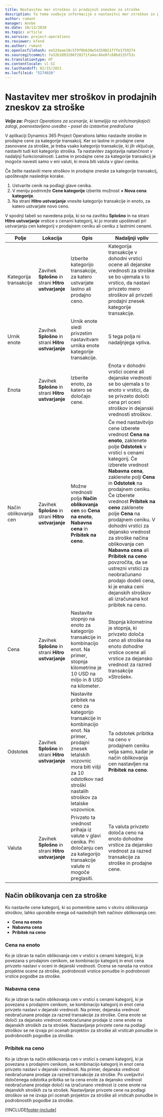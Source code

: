 ```yaml
---
title: Nastavitev mer stroškov in prodajnih zneskov za stroške
description: Ta tema vsebuje informacije o nastavitvi mer stroškov in prodajnih zneskov za transakcije in kategorije stroškov.
author: rumant
manager: Annbe
ms.date: 10/13/2020
ms.topic: article
ms.service: project-operations
ms.reviewer: kfend
ms.author: rumant
ms.openlocfilehash: ee52daae18c5f9f0b630e54359021fffe1759274
ms.sourcegitcommit: fa32b1893286f20271fa4ec4be8fc68bd135f53c
ms.translationtype: HT
ms.contentlocale: sl-SI
ms.lasthandoff: 02/15/2021
ms.locfileid: "5274928"
---
```

# <a name="set-up-cost-and-sales-rates-for-expenses"></a>Nastavitev mer stroškov in prodajnih zneskov za stroške

_**Velja za:** Project Operations za scenarije, ki temeljijo na virih/manjkajoči zalogi, poenostavljeno uvedbo – posel do izstavitve predračuna_

V aplikaciji Dynamics 365 Project Operations lahko nastavite stroške in prodajne cene za kategorije transakcij. Ker so lastne in prodajne cene zasnovane za stroške, je treba vsako kategorijo transakcije, ki jih vključuje, nastaviti tudi kot kategorijo stroška. Ta nastavitev zagotavlja natančnost v nadaljnji funkcionalnosti. Lastne in prodajne cene za kategorije transakcij je mogoče navesti samo v eni valuti, ki mora biti valuta v glavi cenika.

Če želite nastaviti mere stroškov in prodajne zneske za kategorije transakcij, upoštevajte naslednje korake. 

1. Ustvarite cenik na podlagi glave cenika. 
2. V meniju podmreže **Cene kategorije** izberite možnost **+ Nova cena kategorije**. 
3. Na strani **Hitro ustvarjanje** vnesite kategorijo transakcije in enoto, za katero ustvarjate novo ceno.

V spodnji tabeli so navedena polja, ki so na zavihku **Splošno** in na strani **Hitro ustvarjanje** vrstice s cenami kategorij, ki jo morate upoštevati pri ustvarjanju cen kategorij v prodajnem ceniku ali ceniku z lastnimi cenami.

| Polje | Lokacija | Opis | Nadaljnji vpliv |
| --- | --- | --- | --- |
| Kategorija transakcije | Zavihek **Splošno** in strani **Hitro ustvarjanje** | Izberite kategorijo transakcije, za katero ustvarjate lastno ali prodajno ceno. | Kategorija transakcije v dohodni vrstici ocene ali dejanske vrednosti za stroške se bo ujemala s to vrstico, da nastavi privzeto mero stroškov ali privzeti prodajni znesek kategorije transakcije. |
| Urnik enote | Zavihek **Splošno** in strani **Hitro ustvarjanje** | Urnik enote sledi privzetim nastavitvam urnika enote kategorije transakcije. | S tega polja ni nadaljnjega vpliva. |
| Enota | Zavihek **Splošno** in strani **Hitro ustvarjanje** | Izberite enoto, za katero se določajo cene. | Enota v dohodni vrstici ocene ali dejanske vrednosti se bo ujemala s to enoto v vrstici, da se privzeto določi cena pri oceni stroškov in dejanski vrednosti stroškov. |
| Način oblikovanja cen | Zavihek **Splošno** in strani **Hitro ustvarjanje** | Možne vrednosti polja **Način oblikovanja cen** so **Cena na enoto**, **Nabavna cena** in **Pribitek na ceno**. | Če med nastavitvijo cene izberete vrednost **Cena na enoto**, zaklenete polje **Odstotek** v vrstici s cenami kategorij. Če izberete vrednost **Nabavna cena**, zaklenete polji **Cena** in **Odstotek** na prodajnem ceniku. Če izberete vrednost **Pribitek na ceno** zaklenete polje **Cena** na prodajnem ceniku. V dohodni vrstici za dejansko vrednost za stroške načina oblikovanja cen **Nabavna cena** ali **Pribitek na ceno** povzročita, da se ustrezni vrstici za neobračunano prodajo dodeli cena, ki je enaka ceni dejanskih stroškov ali izračunana kot pribitek na ceno. |
| Cena | Zavihek **Splošno** in strani **Hitro ustvarjanje** | Nastavite stopnjo na enoto za kategorijo transakcije in kombinacijo enot. Na primer, stopnja kilometrine je 10 USD na miljo in 8 USD na kilometer. | Stopnja kilometrine je stopnja, ki privzeto določa ceno ali stroške na enoto dohodne vrstice ocene ali vrstice za dejansko vrednost za razred transakcije »Strošek«.|
| Odstotek | Zavihek **Splošno** in strani **Hitro ustvarjanje** | Nastavite pribitek na ceno za kategorijo transakcije in kombinacijo enot. Na primer, prodajni znesek letalskih vozovnic mora biti višji za 10 odstotkov nad stroški nastalih stroškov za letalske vozovnice. | Ta odstotek pribitka na ceno v prodajnem ceniku velja samo, kadar je način oblikovanja cen nastavljen na **Pribitek na ceno**. |
| Valuta | Zavihek **Splošno** in strani **Hitro ustvarjanje** | Privzeto ta vrednost prihaja iz valute v glavi cenika. Pri določanju cen za kategorijo transakcije valute ni mogoče preglasiti. | Ta valuta privzeto določa ceno na enoto dohodne vrstice za dejansko vrednost za razred transakcije za stroške in prodajne cene. |

## <a name="pricing-methods-for-expenses"></a>Način oblikovanja cen za stroške

Ko nastavite cene kategorij, ki so pomembne samo v okviru oblikovanja stroškov, lahko uporabite enega od naslednjih treh načinov oblikovanja cen:

- **Cena na enoto**
- **Nabavna cena**
- **Pribitek na ceno**

### <a name="price-per-unit"></a>Cena na enoto
Ko je izbran ta način oblikovanja cen v vrstici s cenami kategorij, ki je povezana s prodajnim cenikom, se kombinacijo kategorij in enot cena privzeto nastavi v oceni in dejanski vrednosti. Ocena se nanaša na vrstice projektne ocene za stroške, podrobnosti vrstice ponudbe in podrobnosti vrstice pogodbe za stroške.

### <a name="at-cost"></a>Nabavna cena
Ko je izbran ta način oblikovanja cen v vrstici s cenami kategorij, ki je povezana s prodajnim cenikom, se kombinacijo kategorij in enot cena privzeto nastavi v dejanski vrednosti. Na primer, dejanska vrednost neobračunane prodaje za razred transakcije za stroške. Cena enote se določi za dejansko vrednost neobračunane prodaje iz cene enote na dejanskih stroških za ta strošek. Nastavljanje privzete cene na podlagi stroškov se ne izvaja pri ocenah projektov za stroške ali vrsticah ponudbe in podrobnostih pogodbe za stroške.

### <a name="markup-over-cost"></a>Pribitek na ceno
Ko je izbran ta način oblikovanja cen v vrstici s cenami kategorij, ki je povezana s prodajnim cenikom, se kombinacijo kategorij in enot cena privzeto nastavi v dejanski vrednosti. Na primer, dejanska vrednost neobračunane prodaje za razred transakcije za stroške. Po uveljavitvi določenega odstotka pribitka se ta cena enote za dejansko vrednost neobračunane prodaje določi na izračunano vrednost iz cene enote na dejanskih stroških za ta strošek. Nastavljanje privzete cene na podlagi stroškov se ne izvaja pri ocenah projektov za stroške ali vrsticah ponudbe in podrobnostih pogodbe za stroške.


[!INCLUDE[footer-include](../includes/footer-banner.md)]